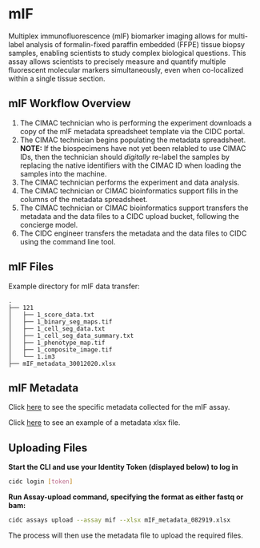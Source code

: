 # mIF

Multiplex immunofluorescence (mIF) biomarker imaging allows for multi-label analysis of formalin-fixed paraffin embedded (FFPE) tissue biopsy samples, enabling scientists to study complex biological questions. This assay allows scientists to precisely measure and quantify multiple fluorescent molecular markers simultaneously, even when co-localized within a single tissue section.

## mIF Workflow Overview

1. The CIMAC technician who is performing the experiment downloads a copy of the mIF metadata spreadsheet template via the CIDC portal.
2. The CIMAC technician begins populating the metadata spreadsheet. **NOTE:** If the biospecimens have not yet been relabled to use CIMAC IDs, then the technician should *digitally* re-label the samples by replacing the native identifiers with the CIMAC ID when loading the samples into the machine.
3. The CIMAC technician performs the experiment and data analysis.
4. The CIMAC technician or CIMAC bioinformatics support fills in the columns of the metadata spreadsheet.
5. The CIMAC technician or CIMAC bioinformatics support transfers the metadata and the data files to a CIDC upload bucket, following the concierge model.
6. The CIDC engineer transfers the metadata and the data files to CIDC using the command line tool.


## mIF Files

Example directory for mIF data transfer:
```
.
├── 121
│   ├── 1_score_data.txt
│   ├── 1_binary_seg_maps.tif
│   ├── 1_cell_seg_data.txt
│   ├── 1_cell_seg_data_summary.txt
│   ├── 1_phenotype_map.tif
│   ├── 1_composite_image.tif
│   └── 1.im3
├── mIF_metadata_30012020.xlsx
```

## mIF Metadata

Click [here](https://cimac-cidc.github.io/cidc-schemas/docs/assays.mif.mif_template.html) to see the specific metadata collected for the mIF assay.

Click [here](https://github.com/CIMAC-CIDC/cidc-schemas/blob/master/template_examples/mif_template.xlsx) to see an example of a metadata xlsx file.

## Uploading Files

**Start the CLI and use your Identity Token (displayed below) to log in**
```bash
cidc login [token]
```

**Run Assay-upload command, specifying the format as either fastq or bam:**
```bash
cidc assays upload --assay mif --xlsx mIF_metadata_082919.xlsx
```
The process will then use the metadata file to upload the required files. 
